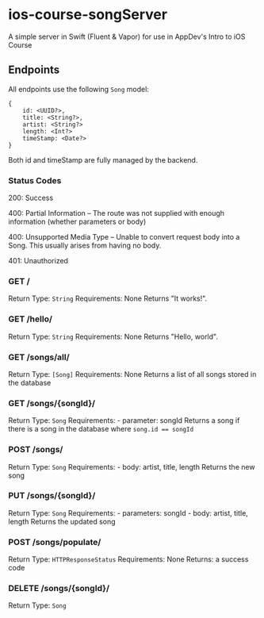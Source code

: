 # ios-course-songServer

A simple server in Swift (Fluent & Vapor) for use in AppDev's Intro to iOS Course

## Endpoints

All endpoints use the following `Song` model:
```
{
    id: <UUID?>,
    title: <String?>,
    artist: <String?>
    length: <Int?>
    timeStamp: <Date?>
}
```

Both id and timeStamp are fully managed by the backend.

### Status Codes
200: Success

400: Partial Information – The route was not supplied with enough information (whether parameters or body)

400: Unsupported Media Type – Unable to convert request body into a Song. This usually arises from having no body.

401: Unauthorized

### GET /
Return Type: `String`
Requirements: None
Returns "It works!".

### GET /hello/
Return Type: `String`
Requirements: None
Returns "Hello, world".

### GET /songs/all/
Return Type: `[Song]`
Requirements: None
Returns a list of all songs stored in the database

### GET /songs/{songId}/
Return Type: `Song`
Requirements: 
    - parameter: songId
Returns a song if there is a song in the database where `song.id == songId`

### POST /songs/
Return Type: `Song`
Requirements:
    - body: artist, title, length
Returns the new song

### PUT /songs/{songId}/
Return Type: `Song`
Requirements: 
    - parameters: songId
    - body: artist, title, length
Returns the updated song

### POST /songs/populate/
Return Type: `HTTPResponseStatus`
Requirements: None
Returns: a success code

### DELETE /songs/{songId}/
Return Type: `Song`

